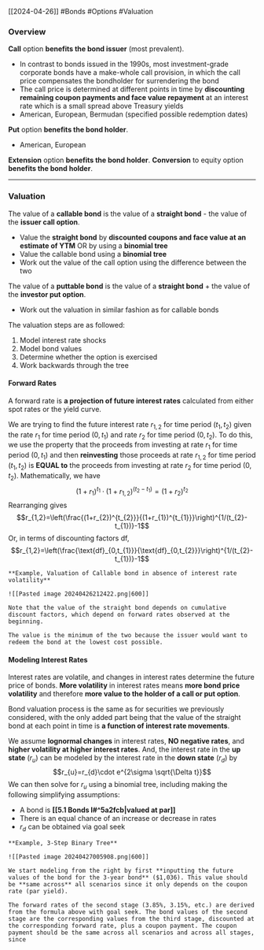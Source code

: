 [[2024-04-26]] #Bonds #Options #Valuation 

### Overview
**Call** option **benefits the bond issuer** (most prevalent). 
- In contrast to bonds issued in the 1990s, most investment-grade corporate bonds have a make-whole call provision, in which the call price compensates the bondholder for surrendering the bond
- The call price is determined at different points in time by **discounting remaining coupon payments and face value repayment** at an interest rate which is a small spread above Treasury yields
- American, European, Bermudan (specified possible redemption dates)

**Put** option **benefits the bond holder**.
- American, European 

**Extension** option **benefits the bond holder**. **Conversion** to equity option **benefits the bond holder**.

---
### Valuation
The value of a **callable bond** is the value of a **straight bond** - the value of the **issuer call option**.
- Value the **straight bond** by **discounted coupons and face value at an estimate of YTM** OR by using a **binomial tree**
- Value the callable bond using a **binomial tree**
- Work out the value of the call option using the difference between the two

The value of a **puttable bond** is the value of a **straight bond** + the value of the **investor put option**.
- Work out the valuation in similar fashion as for callable bonds

The valuation steps are as followed:
1. Model interest rate shocks
2. Model bond values
3. Determine whether the option is exercised
4. Work backwards through the tree 

#### Forward Rates
A forward rate is **a projection of future interest rates** calculated from either spot rates or the yield curve. 

We are trying to find the future interest rate $r_{1,2}$ for time period $(t_{1},t_{2})$ given the rate $r_{1}$ for time period $(0,t_{1})$ and rate $r_{2}$ for time period $(0,t_{2})$. To do this, we use the property that the proceeds from investing at rate $r_{1}$ for time period $(0,t_{1})$ and then **reinvesting** those proceeds at rate $r_{1,2}$ for time period $(t_{1},t_{2})$ is **EQUAL to** the proceeds from investing at rate $r_{2}$ for time period $(0,t_{2})$. Mathematically, we have
$$(1+r_{1})^{t_{1}}\cdot(1+r_{1,2})^{(t_{2}-t_{1})}=(1+r_{2})^{t_{2}}$$
Rearranging gives 
$$r_{1,2}=\left(\frac{(1+r_{2})^{t_{2}}}{(1+r_{1})^{t_{1}}}\right)^{1/(t_{2}-t_{1})}-1$$
Or, in terms of discounting factors $\text{df}$,
$$r_{1,2}=\left(\frac{\text{df}_{0,t_{1}}}{\text{df}_{0,t_{2}}}\right)^{1/(t_{2}-t_{1})}-1$$

```ad-example
**Example, Valuation of Callable bond in absence of interest rate volatility**

![[Pasted image 20240426212422.png|600]]

Note that the value of the straight bond depends on cumulative discount factors, which depend on forward rates observed at the beginning. 

The value is the minimum of the two because the issuer would want to redeem the bond at the lowest cost possible.
```

#### Modeling Interest Rates 
Interest rates are volatile, and changes in interest rates determine the future price of bonds. **More volatility** in interest rates means **more bond price volatility** and therefore **more value to the holder of a call or put option**. 

Bond valuation process is the same as for securities we previously considered, with the only added part being that the value of the straight bond at each point in time is **a function of interest rate movements**.

We assume **lognormal changes** in interest rates, **NO negative rates**, and **higher volatility at higher interest rates**. And, the interest rate in the **up state** ($r_{u}$) can be modeled by the interest rate in the **down state** ($r_{d}$) by
$$r_{u}=r_{d}\cdot e^{2\sigma \sqrt{\Delta t}}$$
We can then solve for $r_{u}$ using a binomial tree, including making the following simplifying assumptions:
- A bond is **[[5.1 Bonds I#^5a2fcb|valued at par]]**
- There is an equal chance of an increase or decrease in rates 
- $r_{d}$ can be obtained via goal seek

```ad-example
**Example, 3-Step Binary Tree**

![[Pasted image 20240427005908.png|600]]

We start modeling from the right by first **inputting the future values of the bond for the 3-year bond** ($1,036). This value should be **same across** all scenarios since it only depends on the coupon rate (par yield).

The forward rates of the second stage (3.85%, 3.15%, etc.) are derived from the formula above with goal seek. The bond values of the second stage are the corresponding values from the third stage, discounted at the corresponding forward rate, plus a coupon payment. The coupon payment should be the same across all scenarios and across all stages, since 
```
